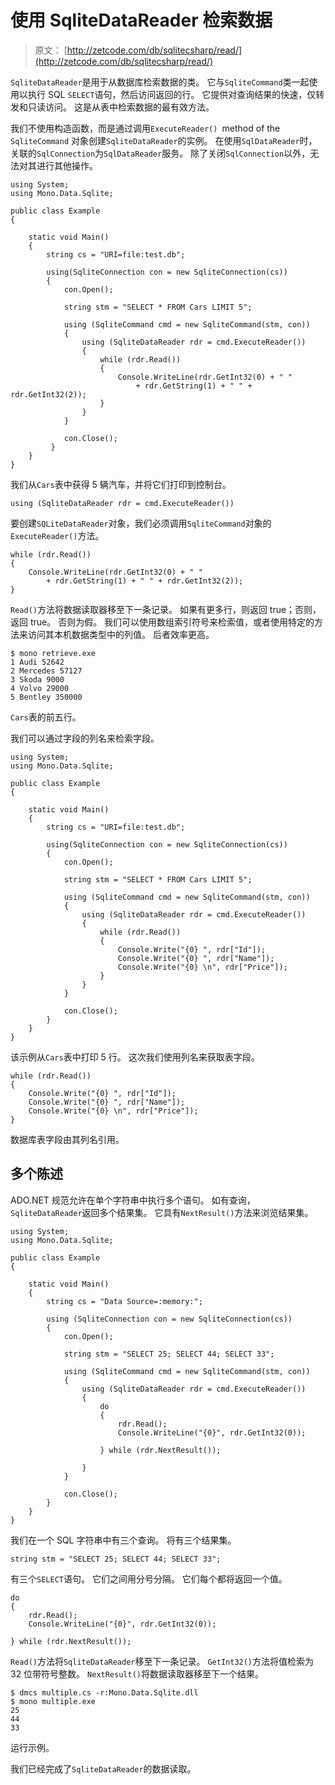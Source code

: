 # 使用 SqliteDataReader 检索数据

> 原文： [http://zetcode.com/db/sqlitecsharp/read/](http://zetcode.com/db/sqlitecsharp/read/)

`SqliteDataReader`是用于从数据库检索数据的类。 它与`SqliteCommand`类一起使用以执行 SQL `SELECT`语句，然后访问返回的行。 它提供对查询结果的快速，仅转发和只读访问。 这是从表中检索数据的最有效方法。

我们不使用构造函数，而是通过调用`ExecuteReader() `method of the` SqliteCommand` 对象创建`SqliteDataReader`的实例。 在使用`SqlDataReader`时，关联的`SqlConnection`为`SqlDataReader`服务。 除了关闭`SqlConnection`以外，无法对其进行其他操作。

```
using System;
using Mono.Data.Sqlite;

public class Example
{

    static void Main() 
    {
        string cs = "URI=file:test.db";

        using(SqliteConnection con = new SqliteConnection(cs))
        {
            con.Open();

            string stm = "SELECT * FROM Cars LIMIT 5";

            using (SqliteCommand cmd = new SqliteCommand(stm, con))
            {
                using (SqliteDataReader rdr = cmd.ExecuteReader())
                {
                    while (rdr.Read()) 
                    {
                        Console.WriteLine(rdr.GetInt32(0) + " " 
                            + rdr.GetString(1) + " " + rdr.GetInt32(2));
                    }         
                }
            }

            con.Close();   
         }
    }
}

```

我们从`Cars`表中获得 5 辆汽车，并将它们打印到控制台。

```
using (SqliteDataReader rdr = cmd.ExecuteReader())

```

要创建`SQLiteDataReader`对象，我们必须调用`SqliteCommand`对象的`ExecuteReader()`方法。

```
while (rdr.Read()) 
{
    Console.WriteLine(rdr.GetInt32(0) + " " 
        + rdr.GetString(1) + " " + rdr.GetInt32(2));
}   

```

`Read()`方法将数据读取器移至下一条记录。 如果有更多行，则返回 true；否则，返回 true。 否则为假。 我们可以使用数组索引符号来检索值，或者使用特定的方法来访问其本机数据类型中的列值。 后者效率更高。

```
$ mono retrieve.exe 
1 Audi 52642
2 Mercedes 57127
3 Skoda 9000
4 Volvo 29000
5 Bentley 350000

```

`Cars`表的前五行。

我们可以通过字段的列名来检索字段。

```
using System;
using Mono.Data.Sqlite;

public class Example
{

    static void Main() 
    {
        string cs = "URI=file:test.db";

        using(SqliteConnection con = new SqliteConnection(cs))
        {
            con.Open();

            string stm = "SELECT * FROM Cars LIMIT 5";

            using (SqliteCommand cmd = new SqliteCommand(stm, con))
            {
                using (SqliteDataReader rdr = cmd.ExecuteReader())
                {
                    while (rdr.Read()) 
                    {
                        Console.Write("{0} ", rdr["Id"]);
                        Console.Write("{0} ", rdr["Name"]);
                        Console.Write("{0} \n", rdr["Price"]);
                    }
                }         
            }

            con.Close();
        }
    }
}

```

该示例从`Cars`表中打印 5 行。 这次我们使用列名来获取表字段。

```
while (rdr.Read()) 
{
    Console.Write("{0} ", rdr["Id"]);
    Console.Write("{0} ", rdr["Name"]);
    Console.Write("{0} \n", rdr["Price"]);
}

```

数据库表字段由其列名引用。

## 多个陈述

ADO.NET 规范允许在单个字符串中执行多个语句。 如有查询，`SqliteDataReader`返回多个结果集。 它具有`NextResult()`方法来浏览结果集。

```
using System;
using Mono.Data.Sqlite;

public class Example
{

    static void Main() 
    {
        string cs = "Data Source=:memory:";

        using (SqliteConnection con = new SqliteConnection(cs))
        {
            con.Open();

            string stm = "SELECT 25; SELECT 44; SELECT 33";

            using (SqliteCommand cmd = new SqliteCommand(stm, con))
            {
                using (SqliteDataReader rdr = cmd.ExecuteReader())
                {
                    do
                    {
                        rdr.Read();
                        Console.WriteLine("{0}", rdr.GetInt32(0));

                    } while (rdr.NextResult());

                }                
            }

            con.Close();
        }
    }
}

```

我们在一个 SQL 字符串中有三个查询。 将有三个结果集。

```
string stm = "SELECT 25; SELECT 44; SELECT 33";

```

有三个`SELECT`语句。 它们之间用分号分隔。 它们每个都将返回一个值。

```
do
{
    rdr.Read();
    Console.WriteLine("{0}", rdr.GetInt32(0));

} while (rdr.NextResult());

```

`Read()`方法将`SqliteDataReader`移至下一条记录。 `GetInt32()`方法将值检索为 32 位带符号整数。 `NextResult()`将数据读取器移至下一个结果。

```
$ dmcs multiple.cs -r:Mono.Data.Sqlite.dll 
$ mono multiple.exe 
25
44
33

```

运行示例。

我们已经完成了`SqliteDataReader`的数据读取。
